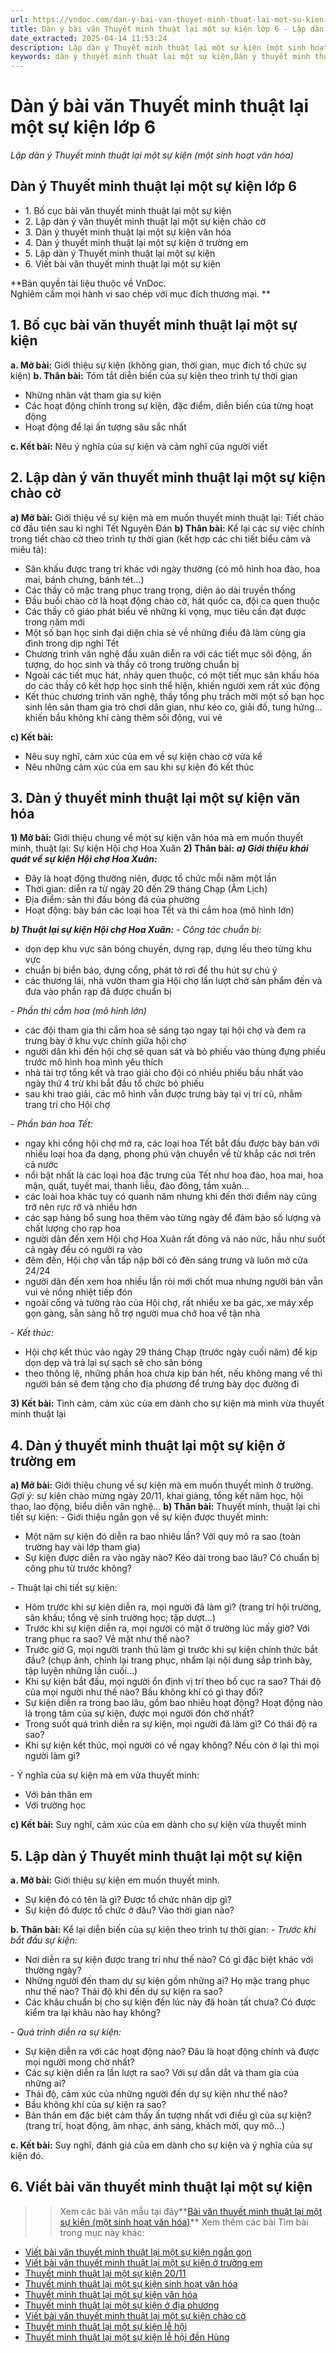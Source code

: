 ```yaml
---
url: https://vndoc.com/dan-y-bai-van-thuyet-minh-thuat-lai-mot-su-kien-256410
title: Dàn ý bài văn Thuyết minh thuật lại một sự kiện lớp 6 - Lập dàn ý Thuyết minh thuật lại một sự kiện (một sinh hoạt văn hóa) - VnDoc.com
date_extracted: 2025-04-14 11:53:24
description: Lập dàn ý Thuyết minh thuật lại một sự kiện (một sinh hoạt văn hóa) được biên soạn nhằm giúp các em HS đạt kết quả tốt trong quá trình làm bài tập và học tập môn Ngữ văn lớp 6.
keywords: dàn ý thuyết minh thuật lại một sự kiện,Dàn ý thuyết minh thuật lại một sự kiện ở trường em,Dàn ý thuyết minh thuật lại một sự kiện văn hóa,viết bài văn thuyết minh thuật lại một sự kiện,thuyết minh thuật lại một sự kiện,bài văn thuyết minh thuật lại một sự kiện,viết bài văn thuyết minh thuật lại một sự kiện một sinh hoạt văn hóa,viết bài văn thuyết minh thuật lại một sự kiện lớp 6,thuyết minh thuật lại một sự kiện lớp 6,viết bài văn thuyết minh thuật lại một sự kiện ngắn gọn
---
```


# Dàn ý bài văn Thuyết minh thuật lại một sự kiện lớp 6
 _Lập dàn ý Thuyết minh thuật lại một sự kiện \(một sinh hoạt văn hóa\)_
## **Dàn ý Thuyết minh thuật lại một sự kiện lớp 6**
  * 1\. Bố cục bài văn thuyết minh thuật lại một sự kiện 
  * 2\. Lập dàn ý văn thuyết minh thuật lại một sự kiện chào cờ
  * 3\. Dàn ý thuyết minh thuật lại một sự kiện văn hóa
  * 4\. Dàn ý thuyết minh thuật lại một sự kiện ở trường em
  * 5\. Lập dàn ý Thuyết minh thuật lại một sự kiện 
  * 6\. Viết bài văn thuyết minh thuật lại một sự kiện 

**Bản quyền tài liệu thuộc về VnDoc.  
Nghiêm cấm mọi hành vi sao chép với mục đích thương mại. **
## **1\. Bố cục bài văn thuyết minh thuật lại một sự kiện**
**a. Mở bài:** Giới thiệu sự kiện \(không gian, thời gian, mục đích tổ chức sự kiện\)
**b. Thân bài:** Tóm tắt diễn biến của sự kiện theo trình tự thời gian
  * Những nhân vật tham gia sự kiện
  * Các hoạt động chính trong sự kiện, đặc điểm, diễn biến của từng hoạt động
  * Hoạt động để lại ấn tượng sâu sắc nhất

**c. Kết bài:** Nêu ý nghĩa của sự kiện và cảm nghĩ của người viết
## **2\. Lập dàn ý văn thuyết minh thuật lại một sự kiện chào cờ**
**a\) Mở bài:** Giới thiệu về sự kiện mà em muốn thuyết minh thuật lại: Tiết chào cờ đầu tiên sau kì nghỉ Tết Nguyên Đán
**b\) Thân bài:** Kể lại các sự việc chính trong tiết chào cờ theo trình tự thời gian \(kết hợp các chi tiết biểu cảm và miêu tả\):
  * Sân khấu được trang trí khác với ngày thường \(có mô hình hoa đào, hoa mai, bánh chưng, bánh tét…\)
  * Các thầy cô mặc trang phục trang trọng, diện áo dài truyền thống
  * Đầu buổi chào cờ là hoạt động chào cờ, hát quốc ca, đội ca quen thuộc
  * Các thầy cô giáo phát biểu về những kì vọng, mục tiêu cần đạt được trong năm mới
  * Một số bạn học sinh đại diện chia sẻ về những điều đã làm cùng gia đình trong dịp nghỉ Tết
  * Chương trình văn nghệ đầu xuân diễn ra với các tiết mục sôi động, ấn tượng, do học sinh và thầy cô trong trường chuẩn bị
  * Ngoài các tiết mục hát, nhảy quen thuộc, có một tiết mục sân khấu hóa do các thầy cô kết hợp học sinh thể hiện, khiến người xem rất xúc động
  * Kết thúc chương trình văn nghệ, thầy tổng phụ trách mời một số bạn học sinh lên sân tham gia trò chơi dân gian, như kéo co, giải đố, tung hứng… khiến bầu không khí càng thêm sôi động, vui vẻ

**c\) Kết bài:**
  * Nêu suy nghĩ, cảm xúc của em về sự kiện chào cờ vừa kể
  * Nêu những cảm xúc của em sau khi sự kiện đó kết thúc

## **3\. Dàn ý thuyết minh thuật lại một sự kiện văn hóa**
**1\) Mở bài:** Giới thiệu chung về một sự kiện văn hóa mà em muốn thuyết minh, thuật lại: Sự kiện Hội chợ Hoa Xuân
**2\) Thân bài:**
_**a\) Giới thiệu khái quát về sự kiện Hội chợ Hoa Xuân:**_
  * Đây là hoạt động thường niên, được tổ chức mỗi năm một lần
  * Thời gian: diễn ra từ ngày 20 đến 29 tháng Chạp \(Âm Lịch\)
  * Địa điểm: sân thi đấu bóng đá của phường
  * Hoạt động: bày bán các loại hoa Tết và thi cắm hoa \(mô hình lớn\)

_**b\) Thuật lại sự kiện Hội chợ Hoa Xuân:**_
_\- Công tác chuẩn bị:_
  * dọn dẹp khu vực sân bóng chuyền, dựng rạp, dựng lều theo từng khu vực
  * chuẩn bị biển báo, dựng cổng, phát tờ rơi để thu hút sự chú ý
  * các thương lái, nhà vườn tham gia Hội chợ lần lượt chở sản phẩm đến và đưa vào phần rạp đã được chuẩn bị

 _\- Phần thi cắm hoa \(mô hình lớn\)_
  * các đội tham gia thi cắm hoa sẽ sáng tạo ngay tại hội chợ và đem ra trưng bày ở khu vực chính giữa hội chợ
  * người dân khi đến hội chợ sẽ quan sát và bỏ phiếu vào thùng đựng phiếu trước mô hình hoa mình yêu thích
  * nhà tài trợ tổng kết và trao giải cho đội có nhiều phiếu bầu nhất vào ngày thứ 4 trừ khi bắt đầu tổ chức bỏ phiếu
  * sau khi trao giải, các mô hình vẫn được trưng bày tại vị trí cũ, nhằm trang trí cho Hội chợ

_\- Phần bán hoa Tết:_
  * ngay khi cổng hội chợ mở ra, các loại hoa Tết bắt đầu được bày bán với nhiều loại hoa đa dạng, phong phú vận chuyển về từ khắp các nơi trên cả nước
  * nổi bật nhất là các loại hoa đặc trưng của Tết như hoa đào, hoa mai, hoa mận, quất, tuyết mai, thanh liễu, đào đông, tầm xuân…
  * các loài hoa khác tuy có quanh năm nhưng khi đến thời điểm này cũng trở nên rực rỡ và nhiều hơn
  * các sạp hàng bổ sung hoa thêm vào từng ngày để đảm bảo số lượng và chất lượng cho rạp hoa
  * người dân đến xem Hội chợ Hoa Xuân rất đông và náo nức, hầu như suốt cả ngày đều có người ra vào
  * đêm đến, Hội chợ vẫn tấp nập bởi có đèn sáng trưng và luôn mở cửa 24/24
  * người dân đến xem hoa nhiều lần ròi mới chốt mua nhưng người bán vẫn vui vẻ nồng nhiệt tiếp đón
  * ngoài cổng và tường rào của Hội chợ, rất nhiều xe ba gác, xe máy xếp gọn gàng, sẵn sàng hỗ trợ người mua chở hoa về tận nhà

 _\- Kết thúc:_
  * Hội chợ kết thúc vào ngày 29 tháng Chạp \(trước ngày cuối năm\) để kịp dọn dẹp và trả lại sự sạch sẽ cho sân bóng
  * theo thông lệ, những phần hoa chưa kịp bán hết, nếu không mang về thì người bán sẽ đem tặng cho địa phương để trưng bày dọc đường đi

**3\) Kết bài:** Tình cảm, cảm xúc của em dành cho sự kiện mà mình vừa thuyết minh thuật lại
## **4\. Dàn ý thuyết minh thuật lại một sự kiện ở trường em**
**a\) Mở bài:** Giới thiệu chung về sự kiện mà em muốn thuyết minh ở trường.
_Gợi ý:_ sự kiện chào mừng ngày 20/11, khai giảng, tổng kết năm học, hội thao, lao động, biểu diễn văn nghệ…
**b\) Thân bài:** Thuyết minh, thuật lại chi tiết sự kiện:
\- Giới thiệu ngắn gọn về sự kiện được thuyết minh:
  * Một năm sự kiện đó diễn ra bao nhiêu lần? Với quy mô ra sao \(toàn trường hay vài lớp tham gia\)
  * Sự kiện được diễn ra vào ngày nào? Kéo dài trong bao lâu? Có chuẩn bị công phu từ trước không?

\- Thuật lại chi tiết sự kiện:
  * Hôm trước khi sự kiện diễn ra, mọi người đã làm gì? \(trang trí hội trường, sân khấu; tổng vệ sinh trường học; tập dượt…\)
  * Trước khi sự kiện diễn ra, mọi người có mặt ở trường lúc mấy giờ? Với trang phục ra sao? Vẻ mặt như thế nào?
  * Trước giờ G, mọi người tranh thủ làm gì trước khi sự kiện chính thức bắt đầu? \(chụp ảnh, chỉnh lại trang phục, nhẩm lại nội dung sắp trình bày, tập luyện những lần cuối…\)
  * Khi sự kiện bắt đầu, mọi người ổn định vị trí theo bố cục ra sao? Thái độ của mọi người như thế nào? Bầu không khí có gì thay đổi?
  * Sự kiện diễn ra trong bao lâu, gồm bao nhiêu hoạt động? Hoạt động nào là trọng tâm của sự kiện, được mọi người đón chờ nhất?
  * Trong suốt quá trình diễn ra sự kiện, mọi người đã làm gì? Có thái độ ra sao?
  * Khi sự kiện kết thúc, mọi người có về ngay không? Nếu còn ở lại thì mọi người làm gì?

\- Ý nghĩa của sự kiện mà em vừa thuyết minh:
  * Với bản thân em
  * Với trường học

**c\) Kết bài:** Suy nghĩ, cảm xúc của em dành cho sự kiện vừa thuyết minh
## **5\. Lập dàn ý Thuyết minh thuật lại một sự kiện**
**a. Mở bài:** Giới thiệu sự kiện em muốn thuyết minh.
  * Sự kiện đó có tên là gì? Được tổ chức nhân dịp gì?
  * Sự kiện đó được tổ chức ở đâu? Vào thời gian nào?

**b. Thân bài:** Kể lại diễn biến của sự kiện theo trình tự thời gian:
_\- Trước khi bắt đầu sự kiện:_
  * Nơi diễn ra sự kiện được trang trí như thế nào? Có gì đặc biệt khác với thường ngày?
  * Những người đến tham dự sự kiện gồm những ai? Họ mặc trang phục như thế nào? Thái độ khi đến dự sự kiện ra sao?
  * Các khâu chuẩn bị cho sự kiện đến lúc này đã hoàn tất chưa? Có được kiểm tra lại khâu nào hay không?

_\- Quá trình diễn ra sự kiện:_
  * Sự kiện diễn ra với các hoạt động nào? Đâu là hoạt động chính và được mọi người mong chờ nhất?
  * Các sự kiện diễn ra lần lượt ra sao? Với sự dẫn dắt và tham gia của những ai?
  * Thái độ, cảm xúc của những người đến dự sự kiện như thế nào?
  * Bầu không khí của sự kiện ra sao?
  * Bản thân em đặc biệt cảm thấy ấn tượng nhất với điều gì của sự kiện? \(trang trí, hoạt động, âm nhạc, ánh sáng, khách mời, quy mô…\)

**c. Kết bài:** Suy nghĩ, đánh giá của em dành cho sự kiện và ý nghĩa của sự kiện đó.
## **6\. Viết bài văn thuyết minh thuật lại một sự kiện**
>> Xem các bài văn mẫu tại đây**[Bài văn thuyết minh thuật lại một sự kiện \(một sinh hoạt văn hóa\)](<https://vndoc.com/thuyet-minh-thuat-lai-mot-su-kien-lop-6-256412>)**
Xem thêm các bài Tìm bài trong mục này khác:
  * [Viết bài văn thuyết minh thuật lại một sự kiện ngắn gọn](</viet-bai-van-thuyet-minh-thuat-lai-mot-su-kien-ngan-gon-256411>)
  * [Viết bài văn thuyết minh thuật lại một sự kiện ở trường em](</viet-bai-van-thuyet-minh-thuat-lai-mot-su-kien-o-truong-em-256463>)
  * [Thuyết minh thuật lại một sự kiện 20/11](</viet-bai-van-thuyet-minh-thuat-lai-mot-su-kien-20-11-o-truong-286452>)
  * [Thuyết minh thuật lại một sự kiện sinh hoạt văn hóa](</viet-bai-van-thuyet-minh-thuat-lai-mot-su-kien-mot-sinh-hoat-van-hoa-286453>)
  * [Thuyết minh thuật lại một sự kiện văn hóa](</viet-bai-van-thuyet-minh-thuat-lai-mot-su-kien-van-hoa-286454>)
  * [Thuyết minh thuật lại một sự kiện ở địa phương](</viet-bai-van-thuyet-minh-thuat-lai-mot-su-kien-o-dia-phuong-em-286455>)
  * [Viết bài văn thuyết minh thuật lại một sự kiện chào cờ](</viet-bai-van-thuyet-minh-thuat-lai-mot-su-kien-chao-co-286457>)
  * [Thuyết minh thuật lại một sự kiện lễ hội](</viet-bai-van-thuyet-minh-thuat-lai-mot-su-kien-le-hoi-286541>)
  * [Thuyết minh thuật lại một sự kiện lễ hội đền Hùng](</viet-bai-van-thuyet-minh-thuat-lai-mot-su-kien-le-hoi-den-hung-286542>)

